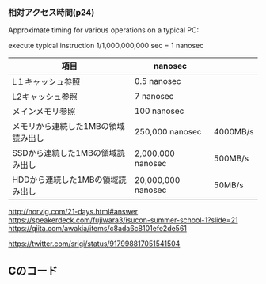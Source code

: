 ### 相対アクセス時間(p24)
Approximate timing for various operations on a typical PC:

execute typical instruction	1/1,000,000,000 sec = 1 nanosec

項目  | nanosec | |
---|-----|------
L１キャッシュ参照 |	0.5 nanosec | 
L2キャッシュ参照 | 7 nanosec |
メインメモリ参照 | 100 nanosec | 
メモリから連続した1MBの領域読み出し | 250,000 nanosec | 4000MB/s
SSDから連続した1MBの領域読み出し | 2,000,000 nanosec | 500MB/s
HDDから連続した1MBの領域読み出し | 20,000,000 nanosec | 50MB/s

http://norvig.com/21-days.html#answer
https://speakerdeck.com/fujiwara3/isucon-summer-school-1?slide=21
https://qiita.com/awakia/items/c8ada6c8101efe2de561

https://twitter.com/srigi/status/917998817051541504



## Cのコード
